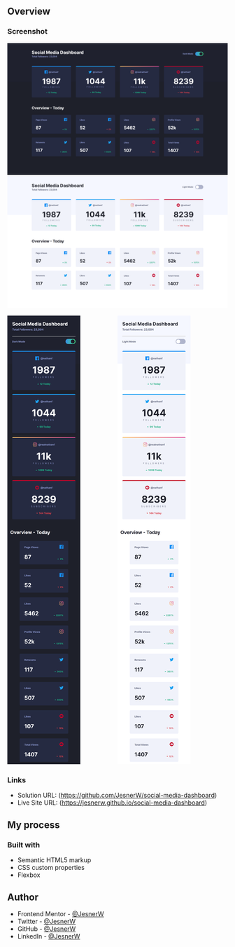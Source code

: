 ## Overview

### Screenshot

![](./images/desk-dark.png)
![](./images/desk-light.png)

<div style="display:flex;">
  <div style="flex:50%;">
    <img src="./images/mobile-dark.png" alt="Mobile dark image">
  </div>
  <div style="flex:50%;">
    <img src="./images/mobile-light.png" alt="Mobile light image">
  </div>
</div>

### Links

- Solution URL: (https://github.com/JesnerW/social-media-dashboard)
- Live Site URL: (https://jesnerw.github.io/social-media-dashboard)

## My process

### Built with

- Semantic HTML5 markup
- CSS custom properties
- Flexbox

## Author

- Frontend Mentor - [@JesnerW](https://www.frontendmentor.io/profile/JesnerW)
- Twitter - [@JesnerW](https://twitter.com/JesnerW)
- GitHub - [@JesnerW](https://github.com/JesnerW)
- LinkedIn - [@JesnerW](https://www.linkedin.com/in/jesnerw/)
